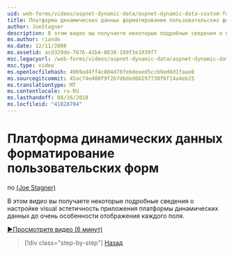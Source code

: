 ```yaml
---
uid: web-forms/videos/aspnet-dynamic-data/aspnet-dynamic-data-custom-form-formatting
title: Платформа динамических данных форматирование пользовательских форм | Документация Майкрософт
author: JoeStagner
description: В этом видео вы получаете некоторые подробные сведения о настройке visual эстетичность приложения до очень особенности платформы динамических данных из каждого файла...
ms.author: riande
ms.date: 12/11/2008
ms.assetid: acd329de-7676-41b4-8638-189f3e1039f7
msc.legacyurl: /web-forms/videos/aspnet-dynamic-data/aspnet-dynamic-data-custom-form-formatting
msc.type: video
ms.openlocfilehash: 4969ad4ff4c804d78fe6deeed5ccb9ed8d1faae8
ms.sourcegitcommit: 45ac74e400f9f2b7dbded66297730f6f14a4eb25
ms.translationtype: MT
ms.contentlocale: ru-RU
ms.lasthandoff: 08/16/2018
ms.locfileid: "41828704"
---
```

<a name="aspnet-dynamic-data-custom-form-formatting"></a>Платформа динамических данных форматирование пользовательских форм
====================
по [(Joe Stagner)](https://github.com/JoeStagner)

В этом видео вы получаете некоторые подробные сведения о настройке visual эстетичность приложения платформы динамических данных до очень особенности отображения каждого поля.

[&#9654;Просмотрите видео (6 минут)](https://channel9.msdn.com/Blogs/ASP-NET-Site-Videos/aspnet-dynamic-data-custom-form-formatting)

> [!div class="step-by-step"]
> [Назад](how-to-create-table-specific-custom-forms-in-an-aspnet-dynamic-data-application.md)
